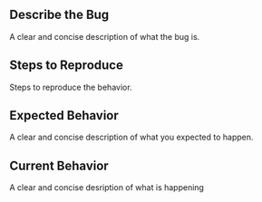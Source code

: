 
## Describe the Bug
A clear and concise description of what the bug is. 

## Steps to Reproduce
Steps to reproduce the behavior.

## Expected Behavior
A clear and concise description of what you expected to happen. 

## Current Behavior 
A clear and concise desription of what is happening
